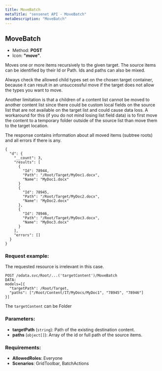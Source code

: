 ```yaml
---
title: MoveBatch
metaTitle: "sensenet API - MoveBatch"
metaDescription: "MoveBatch"
---
```


## MoveBatch
- Method: **POST**
- Icon: **"move"**.

Moves one or more items recursively to the given target.
 The source items can be identified by their Id or Path. Ids and paths can also be mixed.
 

Always check the allowed child types set on the chosen target container, because it can result in
 an unsuccessful move if the target does not allow the types you want to move.

Another limitation is that a children of a content list cannot be moved to another content list
 since there could be custom local fields on the source list that are not available on the target list and
 could cause data loss. A workaround for this (if you do not mind losing list field data) is to first move the
 content to a temporary folder outside of the source list than move them to the target location.

 The response contains information about all moved items (subtree roots) and all errors if there is any.
 ``` 
 {
   "d": {
     "__count": 3,
     "results": [
       {
         "Id": 78944,
         "Path": "/Root/Target/MyDoc1.docx",
         "Name": "MyDoc1.docx"
       }
       {
         "Id": 78945,
         "Path": "/Root/Target/MyDoc2.docx",
         "Name": "MyDoc2.docx"
       },
       {
         "Id": 78946,
         "Path": "/Root/Target/MyDoc3.docx",
         "Name": "MyDoc3.docx"
       }
     ],
     "errors": []
   }
 }
```

### Request example:
The requested resource is irrelevant in this case.
```
POST /odata.svc/Root/...('targetContent')/MoveBatch
DATA:
models=[{
  "targetPath": /Root/Target, 
  "paths": ["/Root/Content/IT/MyDocs/MyDoc1", "78945", "78946"]
}]
```
The `targetContent` can be Folder
### Parameters:
- **targetPath** (`string`): Path of the existing destination content.
- **paths** (`object[]`): 
 Array of the id or full path of the source items.

### Requirements:
- **AllowedRoles**: Everyone
- **Scenarios**: GridToolbar, BatchActions

